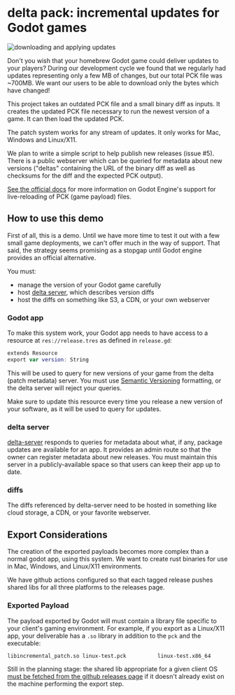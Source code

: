 # delta pack: incremental updates for Godot games

![downloading and applying updates](https://user-images.githubusercontent.com/38859656/103387434-c9408080-4ad1-11eb-9249-f7d2d14b8abb.gif)

Don't you wish that your homebrew Godot game could deliver updates to your players? During our development cycle we found that we regularly had updates representing only a few MB of changes, but our total PCK file was ~700MB. We want our users to be able to download only the bytes which have changed!

This project takes an outdated PCK file and a small binary diff as inputs. It creates the updated PCK file necessary to run the newest version of a game. It can then load the updated PCK.

The patch system works for any stream of updates. It only works for Mac, Windows and Linux/X11.

We plan to write a simple script to help publish new releases (issue #5). There is a public webserver which can be queried for metadata about new versions ("deltas" containing the URL of the binary diff as well as checksums for the diff and the expected PCK output).

[See the official docs](https://godot-es-docs.readthedocs.io/en/latest/getting_started/workflow/export/exporting_pcks.html) for more information on Godot Engine's support for live-reloading of PCK (game payload) files.

## How to use this demo

First of all, this is a demo. Until we have more time to test it out with a few small game deployments, we can't offer much in the way of support. That said, the strategy seems promising as a stopgap until Godot engine provides an official alternative.

You must:

- manage the version of your Godot game carefully
- host [delta server](./delta-server), which describes version diffs
- host the diffs on something like S3, a CDN, or your own webserver

### Godot app

To make this system work, your Godot app needs to have access to a resource at `res://release.tres` as defined in `release.gd`:

```swift
extends Resource
export var version: String
```

This will be used to query for new versions of your game from the delta (patch metadata) server. You must use [Semantic Versioning](https://semver.org) formatting, or the delta server will reject your queries.

Make sure to update this resource every time you release a new version of your software, as it will be used to query for updates.

### delta server

[delta-server](./delta-server) responds to queries for metadata about what, if any, package updates are available for an app. It provides an admin route so that the owner can register metadata about new releases. You must maintain this server in a publicly-available space so that users can keep their app up to date.

### diffs

The diffs referenced by delta-server need to be hosted in something like cloud storage, a CDN, or your favorite webserver.

## Export Considerations

The creation of the exported payloads becomes more complex than a normal godot app, using this system. We want to create rust binaries for use in Mac, Windows, and Linux/X11 environments.

We have github actions configured so that each tagged release pushes shared libs for all three platforms to the releases page.

### Exported Payload

The payload exported by Godot will must contain a library file specific to your client's gaming environment. For example, if you export as a Linux/X11 app, your deliverable has a `.so` library in addition to the `pck` and the executable:

```text
libincremental_patch.so linux-test.pck          linux-test.x86_64
```

Still in the planning stage: the shared lib appropriate for a given client OS [must be fetched from the github releases page](https://github.com/Terkwood/delta-pack/issues/5) if it doesn't already exist on the machine performing the export step.
